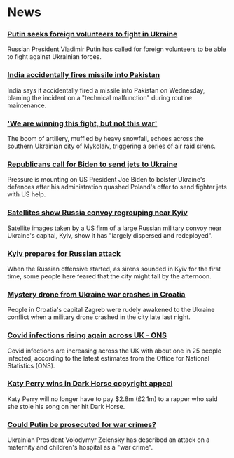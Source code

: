 # News
### [Putin seeks foreign volunteers to fight in Ukraine](https://www.bbc.com/news/world-europe-60705486)
Russian President Vladimir Putin has called for foreign volunteers to be able to fight against Ukrainian forces.
### [India accidentally fires missile into Pakistan](https://www.bbc.com/news/world-asia-india-60711653)
India says it accidentally fired a missile into Pakistan on Wednesday, blaming the incident on a "technical malfunction" during routine maintenance.
### ['We are winning this fight, but not this war'](https://www.bbc.com/news/world-europe-60711659)
The boom of artillery, muffled by heavy snowfall, echoes across the southern Ukrainian city of Mykolaiv, triggering a series of air raid sirens. 
### [Republicans call for Biden to send jets to Ukraine](https://www.bbc.com/news/60710226)
Pressure is mounting on US President Joe Biden to bolster Ukraine's defences after his administration quashed Poland's offer to send fighter jets with US help.
### [Satellites show Russia convoy regrouping near Kyiv](https://www.bbc.com/news/world-europe-60702464)
Satellite images taken by a US firm of a large Russian military convoy near Ukraine's capital, Kyiv, show it has "largely dispersed and redeployed".
### [Kyiv prepares for Russian attack](https://www.bbc.com/news/world-europe-60714515)
When the Russian offensive started, as sirens sounded in Kyiv for the first time, some people here feared that the city might fall by the afternoon. 
### [Mystery drone from Ukraine war crashes in Croatia](https://www.bbc.com/news/world-europe-60709952)
People in Croatia's capital Zagreb were rudely awakened to the Ukraine conflict when a military drone crashed in the city late last night.
### [Covid infections rising again across UK - ONS](https://www.bbc.com/news/health-60709712)
Covid infections are increasing across the UK with about one in 25 people infected, according to the latest estimates from the Office for National Statistics (ONS).
### [Katy Perry wins in Dark Horse copyright appeal](https://www.bbc.com/news/entertainment-arts-60705977)
Katy Perry will no longer have to pay $2.8m (£2.1m) to a rapper who said she stole his song on her hit Dark Horse.
### [Could Putin be prosecuted for war crimes?](https://www.bbc.com/news/world-60690688)
Ukrainian President Volodymyr Zelensky has described an attack on a maternity and children's hospital as a "war crime". 
